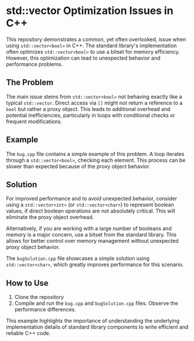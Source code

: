 # std::vector<bool> Optimization Issues in C++

This repository demonstrates a common, yet often overlooked, issue when using `std::vector<bool>` in C++.  The standard library's implementation often optimizes `std::vector<bool>` to use a bitset for memory efficiency. However, this optimization can lead to unexpected behavior and performance problems.

## The Problem

The main issue stems from `std::vector<bool>` not behaving exactly like a typical `std::vector`.  Direct access via `[]` might not return a reference to a `bool` but rather a proxy object.  This leads to additional overhead and potential inefficiencies, particularly in loops with conditional checks or frequent modifications.

## Example

The `bug.cpp` file contains a simple example of this problem. A loop iterates through a `std::vector<bool>`, checking each element. This process can be slower than expected because of the proxy object behavior.

## Solution

For improved performance and to avoid unexpected behavior, consider using a `std::vector<int>` (or `std::vector<char>`) to represent boolean values, if direct boolean operations are not absolutely critical. This will eliminate the proxy object overhead.

Alternatively, if you are working with a large number of booleans and memory is a major concern, use a bitset from the standard library.  This allows for better control over memory management without unexpected proxy object behavior.

The `bugSolution.cpp` file showcases a simple solution using `std::vector<char>`, which greatly improves performance for this scenario.

## How to Use

1. Clone the repository
2. Compile and run the `bug.cpp` and `bugSolution.cpp` files.  Observe the performance differences.

This example highlights the importance of understanding the underlying implementation details of standard library components to write efficient and reliable C++ code.